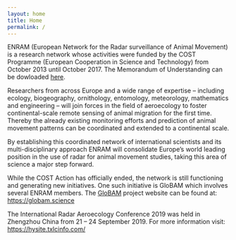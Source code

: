 ```yaml
---
layout: home
title: Home
permalink: /
---
```


ENRAM (European Network for the Radar surveillance of Animal Movement) is a research network whose activities were funded by the COST Programme (European Cooperation in Science and Technology) from October 2013 until October 2017. The Memorandum of Understanding can be dowloaded [here](/assets/documents/ES1305-e.pdf).

Researchers from across Europe and a wide range of expertise – including ecology, biogeography, ornithology, entomology, meteorology, mathematics and engineering – will join forces in the field of aeroecology to foster continental-scale remote sensing of animal migration for the first time. Thereby the already existing monitoring efforts and prediction of animal movement patterns can be coordinated and extended to a continental scale.

By establishing this coordinated network of international scientists and its multi-disciplinary approach ENRAM will consolidate Europe’s world leading position in the use of radar for animal movement studies, taking this area of science a major step forward.

While the COST Action has officially ended, the network is still functioning and generating new initiatives. One such initiative is GloBAM which involves several ENRAM members. The [GloBAM](/globam/) project website can be found at: <https://globam.science>

The International Radar Aeroecology Conference 2019 was held in Zhengzhou China from 21 – 24 September 2019.  For more information visit: <https://hysite.txlcinfo.com/>
